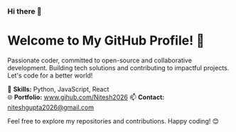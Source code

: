 ### Hi there 👋


# Welcome to My GitHub Profile! 👋

Passionate coder, committed to open-source and collaborative development. Building tech solutions and contributing to impactful projects. Let's code for a better world!

🚀 **Skills:** Python, JavaScript, React  
🌐 **Portfolio:** www.gihub.com/Nitesh2026
📫 **Contact:** niteshgupta2026@gmail.com

Feel free to explore my repositories and contributions. Happy coding! 😊


<!--
**Nitesh2026/Nitesh2026** is a ✨ _special_ ✨ repository because its `README.md` (this file) appears on your GitHub profile.

Here are some ideas to get you started:

- 🔭 I’m currently working on ...
- 🌱 I’m currently learning ...
- 👯 I’m looking to collaborate on ...
- 🤔 I’m looking for help with ...
- 💬 Ask me about ...
- 📫 How to reach me: ...
- 😄 Pronouns: ...
- ⚡ Fun fact: ...
-->

